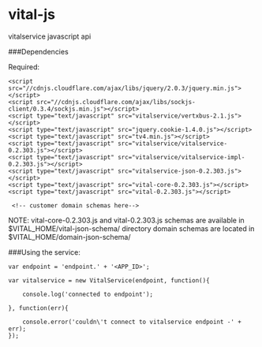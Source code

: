 vital-js
========

vitalservice javascript api


###Dependencies

Required:

    <script src="//cdnjs.cloudflare.com/ajax/libs/jquery/2.0.3/jquery.min.js"></script>
    <script src="//cdnjs.cloudflare.com/ajax/libs/sockjs-client/0.3.4/sockjs.min.js"></script>
    <script type="text/javascript" src="vitalservice/vertxbus-2.1.js"></script>
    <script type="text/javascript" src="jquery.cookie-1.4.0.js"></script>
    <script type="text/javascript" src="tv4.min.js"></script>
    <script type="text/javascript" src="vitalservice/vitalservice-0.2.303.js"></script>
    <script type="text/javascript" src="vitalservice/vitalservice-impl-0.2.303.js"></script>
    <script type="text/javascript" src="vitalservice-json-0.2.303.js"></script>
    <script type="text/javascript" src="vital-core-0.2.303.js"></script>
    <script type="text/javascript" src="vital-0.2.303.js"></script>

	 <!-- customer domain schemas here-->

NOTE: vital-core-0.2.303.js and vital-0.2.303.js schemas are available in $VITAL_HOME/vital-json-schema/ directory
      domain schemas are located in $VITAL_HOME/domain-json-schema/

###Using the service:

    var endpoint = 'endpoint.' + '<APP_ID>';

    var vitalservice = new VitalService(endpoint, function(){

        console.log('connected to endpoint');
  
	}, function(err){
	
		console.error('couldn\'t connect to vitalservice endpoint -' + err);
	});